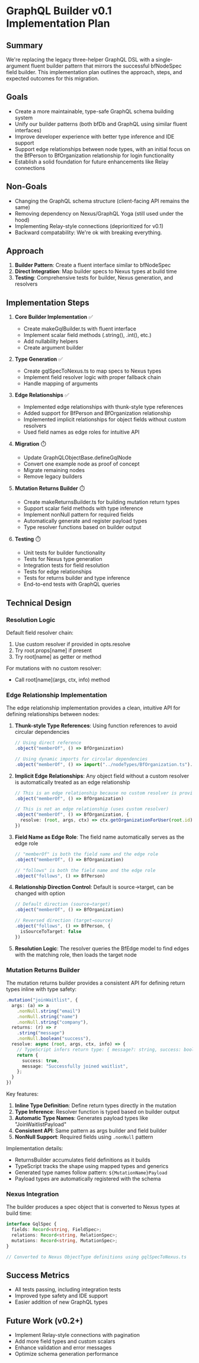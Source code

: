 # GraphQL Builder v0.1 Implementation Plan

## Summary

We're replacing the legacy three-helper GraphQL DSL with a single-argument
fluent builder pattern that mirrors the successful bfNodeSpec field builder.
This implementation plan outlines the approach, steps, and expected outcomes for
this migration.

## Goals

- Create a more maintainable, type-safe GraphQL schema building system
- Unify our builder patterns (both bfDb and GraphQL using similar fluent
  interfaces)
- Improve developer experience with better type inference and IDE support
- Support edge relationships between node types, with an initial focus on the
  BfPerson to BfOrganization relationship for login functionality
- Establish a solid foundation for future enhancements like Relay connections

## Non-Goals

- Changing the GraphQL schema structure (client-facing API remains the same)
- Removing dependency on Nexus/GraphQL Yoga (still used under the hood)
- Implementing Relay-style connections (deprioritized for v0.1)
- Backward compatability: We're ok with breaking everything.

## Approach

1. **Builder Pattern**: Create a fluent interface similar to bfNodeSpec
2. **Direct Integration**: Map builder specs to Nexus types at build time
3. **Testing**: Comprehensive tests for builder, Nexus generation, and resolvers

## Implementation Steps

1. **Core Builder Implementation** ✅
   - Create makeGqlBuilder.ts with fluent interface
   - Implement scalar field methods (.string(), .int(), etc.)
   - Add nullability helpers
   - Create argument builder

2. **Type Generation** ✅
   - Create gqlSpecToNexus.ts to map specs to Nexus types
   - Implement field resolver logic with proper fallback chain
   - Handle mapping of arguments

3. **Edge Relationships** ✅
   - Implemented edge relationships with thunk-style type references
   - Added support for BfPerson and BfOrganization relationship
   - Implemented implicit relationships for object fields without custom
     resolvers
   - Used field names as edge roles for intuitive API

4. **Migration** ⏱️
   - Update GraphQLObjectBase.defineGqlNode
   - Convert one example node as proof of concept
   - Migrate remaining nodes
   - Remove legacy builders

5. **Mutation Returns Builder** ⏱️
   - Create makeReturnsBuilder.ts for building mutation return types
   - Support scalar field methods with type inference
   - Implement nonNull pattern for required fields
   - Automatically generate and register payload types
   - Type resolver functions based on builder output

6. **Testing** ⏱️
   - Unit tests for builder functionality
   - Tests for Nexus type generation
   - Integration tests for field resolution
   - Tests for edge relationships
   - Tests for returns builder and type inference
   - End-to-end tests with GraphQL queries

## Technical Design

### Resolution Logic

Default field resolver chain:

1. Use custom resolver if provided in opts.resolve
2. Try root.props[name] if present
3. Try root[name] as getter or method

For mutations with no custom resolver:

- Call root[name](args, ctx, info) method

### Edge Relationship Implementation

The edge relationship implementation provides a clean, intuitive API for
defining relationships between nodes:

1. **Thunk-style Type References**: Using function references to avoid circular
   dependencies
   ```typescript
   // Using direct reference
   .object("memberOf", () => BfOrganization)

   // Using dynamic imports for circular dependencies
   .object("memberOf", () => import("../nodeTypes/BfOrganization.ts").then(m => m.BfOrganization))
   ```

2. **Implicit Edge Relationships**: Any object field without a custom resolver
   is automatically treated as an edge relationship
   ```typescript
   // This is an edge relationship because no custom resolver is provided
   .object("memberOf", () => BfOrganization)

   // This is not an edge relationship (uses custom resolver)
   .object("memberOf", () => BfOrganization, {
     resolve: (root, args, ctx) => ctx.getOrganizationForUser(root.id)
   })
   ```

3. **Field Name as Edge Role**: The field name automatically serves as the edge
   role
   ```typescript
   // "memberOf" is both the field name and the edge role
   .object("memberOf", () => BfOrganization)

   // "follows" is both the field name and the edge role
   .object("follows", () => BfPerson)
   ```

4. **Relationship Direction Control**: Default is source→target, can be changed
   with option
   ```typescript
   // Default direction (source→target)
   .object("memberOf", () => BfOrganization)

   // Reversed direction (target→source)
   .object("follows", () => BfPerson, { 
     isSourceToTarget: false 
   })
   ```

5. **Resolution Logic**: The resolver queries the BfEdge model to find edges
   with the matching role, then loads the target node

### Mutation Returns Builder

The mutation returns builder provides a consistent API for defining return types
inline with type safety:

```typescript
.mutation("joinWaitlist", {
  args: (a) => a
    .nonNull.string("email")
    .nonNull.string("name")
    .nonNull.string("company"),
  returns: (r) => r
    .string("message")
    .nonNull.boolean("success"),
  resolve: async (root, args, ctx, info) => {
    // TypeScript infers return type: { message?: string, success: boolean }
    return {
      success: true,
      message: "Successfully joined waitlist",
    };
  }
})
```

Key features:

1. **Inline Type Definition**: Define return types directly in the mutation
2. **Type Inference**: Resolver function is typed based on builder output
3. **Automatic Type Names**: Generates payload types like "JoinWaitlistPayload"
4. **Consistent API**: Same pattern as args builder and field builder
5. **NonNull Support**: Required fields using `.nonNull` pattern

Implementation details:

- ReturnsBuilder accumulates field definitions as it builds
- TypeScript tracks the shape using mapped types and generics
- Generated type names follow pattern: `${MutationName}Payload`
- Payload types are automatically registered with the schema

### Nexus Integration

The builder produces a spec object that is converted to Nexus types at build
time:

```typescript
interface GqlSpec {
  fields: Record<string, FieldSpec>;
  relations: Record<string, RelationSpec>;
  mutations: Record<string, MutationSpec>;
}

// Converted to Nexus ObjectType definitions using gqlSpecToNexus.ts
```

## Success Metrics

- All tests passing, including integration tests
- Improved type safety and IDE support
- Easier addition of new GraphQL types

## Future Work (v0.2+)

- Implement Relay-style connections with pagination
- Add more field types and custom scalars
- Enhance validation and error messages
- Optimize schema generation performance
